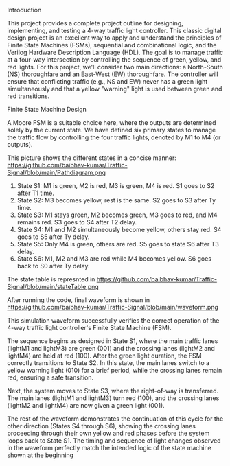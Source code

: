 Introduction

This project provides a complete project outline for designing, implementing, and testing a 4-way traffic light controller. This classic digital design project is an excellent way to apply and understand the principles of Finite State Machines (FSMs), sequential and combinational logic, and the Verilog Hardware Description Language (HDL).
The goal is to manage traffic at a four-way intersection by controlling the sequence of green, yellow, and red lights. For this project, we'll consider two main directions: a North-South (NS) thoroughfare and an East-West (EW) thoroughfare. The controller will ensure that conflicting traffic (e.g., NS and EW) never has a green light simultaneously and that a yellow "warning" light is used between green and red transitions.


Finite State Machine Design

A Moore FSM is a suitable choice here, where the outputs are determined solely by the current state. We have defined  six primary states to manage the traffic flow by controlling the four traffic lights, denoted by M1 to M4 (or outputs). 

This picture shows the different states in a concise manner: https://github.com/baibhav-kumar/Traffic-Signal/blob/main/Pathdiagram.png

1. State S1:  M1 is green, M2 is red, M3 is green, M4 is red. S1 goes to S2 after T1 time.
2. State S2:  M3 becomes yellow, rest is the same. S2 goes to S3 after Ty time.
3. State S3:  M1 stays green, M2 becomes green, M3 goes to red, and M4 remains red. S3 goes to S4 after T2 delay.
4. State S4:  M1 and M2 simultaneously become yellow, others stay red. S4 goes to S5 after Ty delay.
5. State S5:  Only M4 is green, others are red. S5 goes to state S6 after T3 delay.
6. State S6:  M1, M2 and M3 are red while M4 becomes yellow. S6 goes back to S0 after Ty delay.

The state table is represnted in https://github.com/baibhav-kumar/Traffic-Signal/blob/main/stateTable.png







After running the code, final waveform is shown in https://github.com/baibhav-kumar/Traffic-Signal/blob/main/waveform.png

This simulation waveform successfully verifies the correct operation of the 4-way traffic light controller's Finite State Machine (FSM).

The sequence begins as designed in State S1, where the main traffic lanes (lightM1 and lightM3) are green (001) and the crossing lanes (lightM2 and lightM4) are held at red (100).
After the green light duration, the FSM correctly transitions to State S2. In this state, the main lanes switch to a yellow warning light (010) for a brief period, while the crossing lanes remain red, ensuring a safe transition.

Next, the system moves to State S3, where the right-of-way is transferred. The main lanes (lightM1 and lightM3) turn red (100), and the crossing lanes (lightM2 and lightM4) are now given a green light (001).

The rest of the waveform demonstrates the continuation of this cycle for the other direction (States S4 through S6), showing the crossing lanes proceeding through their own yellow and red phases before the system loops back to State S1. The timing and sequence of light changes observed in the waveform perfectly match the intended logic of the state machine shown at the beginning 



